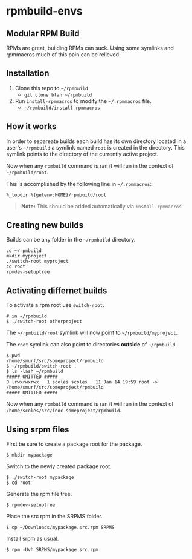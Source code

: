 # rpmbuild-envs

## Modular RPM Build
RPMs are great, building RPMs can suck. Using some symlinks and rpmmacros much of this pain can be relieved.

## Installation
1. Clone this repo to `~/rpmbuild`
    - `git clone blah ~/rpmbuild`
2. Run `install-rpmmacros` to modify the `~/.rpmmacros` file.
    - `~/rpmbuild/install-rpmmacros`

## How it works

In order to separeate builds each build has its own directory located in a user's `~/rpmbuild` a symlink named `root` is created in the directory. This symlink points to the directory of the currently active project.

Now when any `rpmbuild` command is ran it will run in the context of `~/rpmbuild/root`.

This is accomplished by the following line in `~/.rpmmacros`:
```
%_topdir %{getenv:HOME}/rpmbuild/root
```
> **Note:** This should be added automatically via `install-rpmmacros`.

## Creating new builds

Builds can be any folder in the `~/rpmbuild` directory.
```
cd ~/rpmbuild
mkdir myproject
./switch-root myproject
cd root
rpmdev-setuptree
```

## Activating differnet builds
To activate a rpm root use `switch-root`.
```
# in ~/rpmbuild
$ ./switch-root otherproject
```

The `~/rpmbuild/root` symlink will now point to `~/rpmbuild/myproject`.

The `root` symlink can also point to directories **outside** of `~/rpmbuild`.
```
$ pwd
/home/smurf/src/someproject/rpmbuild
$ ~/rpmbuild/switch-root .
$ ls -lash ~/rpmbuild
##### OMITTED #####
0 lrwxrwxrwx.  1 scoles scoles   11 Jan 14 19:59 root -> /home/smurf/src/someproject/rpmbuild
##### OMITTED #####
```
Now when any `rpmbuild` command is ran it will run in the context of `/home/scoles/src/inoc-someproject/rpmbuild`.

## Using srpm files
First be sure to create a package root for the package.
```
$ mkdir mypackage
```
Switch to the newly created package root.
```
$ ./switch-root mypackage
$ cd root
```
Generate the rpm file tree.
```
$ rpmdev-setuptree
```
Place the src rpm in the SRPMS folder.
```
$ cp ~/Downloads/mypackage.src.rpm SRPMS
```
Install srpm as usual.
```
$ rpm -Uvh SRPMS/mypackage.src.rpm
```
